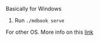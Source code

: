 Basically for Windows
1. Run `./mdbook serve`

For other OS.
More info on this [link](https://rust-lang.github.io/mdBook/index.html)
